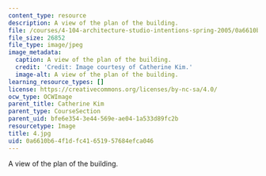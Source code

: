 ```yaml
---
content_type: resource
description: A view of the plan of the building.
file: /courses/4-104-architecture-studio-intentions-spring-2005/0a6610b64f1dfc41651957684efca046_4.jpg
file_size: 26852
file_type: image/jpeg
image_metadata:
  caption: A view of the plan of the building.
  credit: 'Credit: Image courtesy of Catherine Kim.'
  image-alt: A view of the plan of the building.
learning_resource_types: []
license: https://creativecommons.org/licenses/by-nc-sa/4.0/
ocw_type: OCWImage
parent_title: Catherine Kim
parent_type: CourseSection
parent_uid: bfe6e354-3e44-569e-ae04-1a533d89fc2b
resourcetype: Image
title: 4.jpg
uid: 0a6610b6-4f1d-fc41-6519-57684efca046
---
```

A view of the plan of the building.